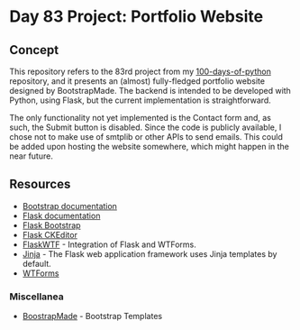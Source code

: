 # Day 83 Project: Portfolio Website

## Concept

This repository refers to the 83rd project from my [100-days-of-python](https://github.com/RobertoLJr/100-days-of-python)
repository, and it presents an (almost) fully-fledged portfolio website designed by BootstrapMade. The
backend is intended to be developed with Python, using Flask, but the current implementation is straightforward.

The only functionality not yet implemented is the Contact form and, as such, the Submit button is disabled. Since the
code is publicly available, I chose not to make use of smtplib or other APIs to send emails. This could be
added upon hosting the website somewhere, which might happen in the near future.

## Resources

- [Bootstrap documentation](https://getbootstrap.com/docs/5.3/getting-started/introduction/)
- [Flask documentation](https://flask.palletsprojects.com/en/3.0.x/)
- [Flask Bootstrap](https://pythonhosted.org/Flask-Bootstrap/)
- [Flask CKEditor](https://flask-ckeditor.readthedocs.io/en/latest/)
- [FlaskWTF](https://flask-wtf.readthedocs.io/en/1.2.x/) - Integration of Flask and WTForms.
- [Jinja](https://jinja.palletsprojects.com/en/3.1.x/) - The Flask web application framework uses Jinja templates by default. 
- [WTForms](https://wtforms.readthedocs.io/en/3.1.x/)

### Miscellanea

- [BoostrapMade](https://bootstrapmade.com/) - Bootstrap Templates